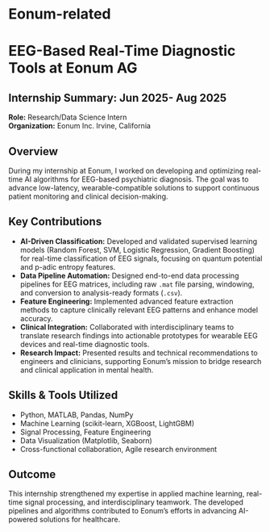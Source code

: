 # Eonum-related
# EEG-Based Real-Time Diagnostic Tools at Eonum AG

## Internship Summary: Jun 2025- Aug 2025

**Role:** Research/Data Science Intern  
**Organization:** Eonum Inc. Irvine, California 

## Overview

During my internship at Eonum, I worked on developing and optimizing real-time AI algorithms for EEG-based psychiatric diagnosis. The goal was to advance low-latency, wearable-compatible solutions to support continuous patient monitoring and clinical decision-making.

## Key Contributions

- **AI-Driven Classification:** Developed and validated supervised learning models (Random Forest, SVM, Logistic Regression, Gradient Boosting) for real-time classification of EEG signals, focusing on quantum potential and p-adic entropy features.
- **Data Pipeline Automation:** Designed end-to-end data processing pipelines for EEG matrices, including raw `.mat` file parsing, windowing, and conversion to analysis-ready formats (`.csv`).
- **Feature Engineering:** Implemented advanced feature extraction methods to capture clinically relevant EEG patterns and enhance model accuracy.
- **Clinical Integration:** Collaborated with interdisciplinary teams to translate research findings into actionable prototypes for wearable EEG devices and real-time diagnostic tools.
- **Research Impact:** Presented results and technical recommendations to engineers and clinicians, supporting Eonum’s mission to bridge research and clinical application in mental health.

## Skills & Tools Utilized

- Python, MATLAB, Pandas, NumPy
- Machine Learning (scikit-learn, XGBoost, LightGBM)
- Signal Processing, Feature Engineering
- Data Visualization (Matplotlib, Seaborn)
- Cross-functional collaboration, Agile research environment

## Outcome

This internship strengthened my expertise in applied machine learning, real-time signal processing, and interdisciplinary teamwork. The developed pipelines and algorithms contributed to Eonum’s efforts in advancing AI-powered solutions for healthcare.


